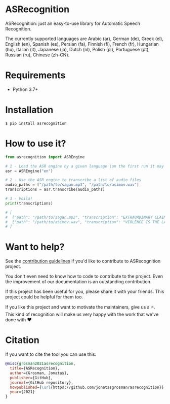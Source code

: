 # ASRecognition

ASRecognition: just an easy-to-use library for Automatic Speech Recognition.

The currently supported languages are Arabic (ar), German (de), Greek (el), English (en), Spanish (es), Persian (fa), Finnish (fi), French (fr), Hungarian (hu), Italian (it), Japanese (ja), Dutch (nl), Polish (pl), Portuguese (pt), Russian (ru), Chinese (zh-CN).

# Requirements

- Python 3.7+

# Installation

```console
$ pip install asrecognition
```

# How to use it?

```python
from asrecognition import ASREngine

# 1 - Load the ASR engine by a given language (on the first run it may take a while)
asr = ASREngine("en")

# 2 - Use the ASR engine to transcribe a list of audio files
audio_paths = ["/path/to/sagan.mp3", "/path/to/asimov.wav"]
transcriptions = asr.transcribe(audio_paths)

# 3 - Voilà!
print(transcriptions)

# [
#  {"path": "/path/to/sagan.mp3", "transcription": "EXTRAORDINARY CLAIMS REQUIRE EXTRAORDINARY EVIDENCE"},
#  {"path": "/path/to/asimov.wav", "transcription": "VIOLENCE IS THE LAST REFUGE OF THE INCOMPETENT"}
# ]
```
# Want to help?

See the [contribution guidelines](https://github.com/jonatasgrosman/asrecognition/blob/master/CONTRIBUTING.md)
if you'd like to contribute to ASRecognition project.

You don't even need to know how to code to contribute to the project. Even the improvement of our documentation is an outstanding contribution.

If this project has been useful for you, please share it with your friends. This project could be helpful for them too.

If you like this project and want to motivate the maintainers, give us a :star:. This kind of recognition will make us very happy with the work that we've done with :heart:

# Citation
If you want to cite the tool you can use this:

```bibtex
@misc{grosman2021asrecognition,
  title={ASRecognition},
  author={Grosman, Jonatas},
  publisher={GitHub},
  journal={GitHub repository},
  howpublished={\url{https://github.com/jonatasgrosman/asrecognition}},
  year={2021}
}
```